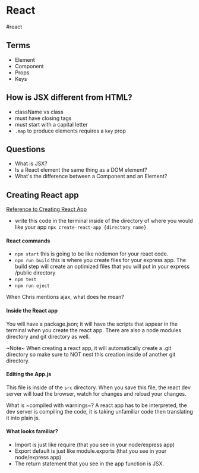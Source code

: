 # React
#react

## Terms
- Element
- Component
- Props
- Keys

## How is JSX different from HTML?
- className vs class
- must have closing tags
- must start with a capital letter
- `.map` to produce elements requires a `key` prop

## Questions 
- What is JSX?
- Is a React element the same thing as a DOM element?
- What's the difference between a Component and an Element?

## Creating React app
[Reference to Creating React App](https://github.com/facebook/create-react-app)
- write this code in the terminal inside of the directory of where you would like your app  `npx create-react-app {directory name}`

#### React commands
- `npm start` this is going to be like nodemon for your react code.
- `npm run build` this is where you create files for your express app. The build step will create an optimized files that you will put in your express /public directory 
- `npm test`
- `npm run eject`

When Chris mentions ajax, what does he mean? 

#### Inside the React app
You will have a package.json; it will have the scripts that appear in the terminal when you create the react app. There are also a node modules directory and git directory as well.

~Note~ When creating a react app, it will automatically create a .git directory so make sure to NOT nest this creation inside of another git directory. 

#### Editing the App.js
This file is inside of the `src` directory. When you save this file, the react dev server will load the browser, watch for changes and reload your changes.

What is ~compiled with warnings~? A react app has to be interpreted, the dev server is compiling the code, it is taking unfamiliar code then translating it into plain js. 

#### What looks familiar?
- Import is just like require (that you see in your node/express app)
- Export default is just like module.exports (that you see in your node/express app)
- The return statement that you see in the app function is JSX. 







